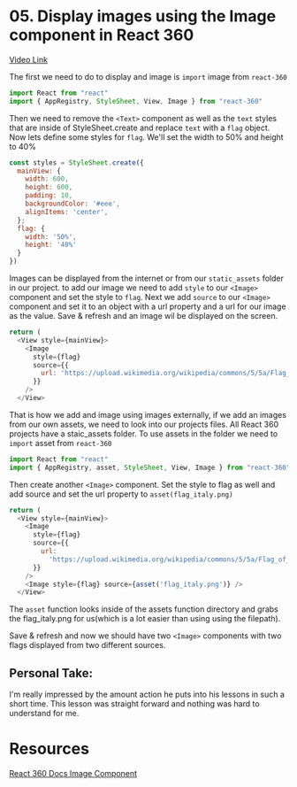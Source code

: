 # 05. Display images using the Image component in React 360

[Video Link](https://egghead.io/lessons/react-display-images-using-the-image-component-in-react-360)

The first we need to do to display and image is ```import``` image from ```react-360``` 

```javascript
import React from "react"
import { AppRegistry, StyleSheet, View, Image } from "react-360"
```
Then we need to remove the ```<Text>``` component as well as the ```text``` styles that are inside of StyleSheet.create and replace ```text``` with a ```flag``` object. Now lets define some styles for ```flag```. We'll set the width to 50% and height to 40%

```javascript
const styles = StyleSheet.create({
  mainView: {
    width: 600,
    height: 600,
    padding: 10,
    backgroundColor: '#eee',
    alignItems: 'center',
  };
  flag: {
    width: '50%',
    height: '40%'
  }
})
```

Images can be displayed from the internet or from our ```static_assets``` folder in our project. to add our image we need to add ```style``` to our ```<Image>``` component and set the style to ```flag```. Next we add ```source``` to our ```<Image>``` component and set it to an object with a url property and a url for our image as the value. Save & refresh and an image wil be displayed on the screen.

```javascript
return (
  <View style={mainView}>
    <Image
      style={flag}
      source={{
        url: 'https://upload.wikimedia.org/wikipedia/commons/5/5a/Flag_of_Poland.jpg'
      }}
    />
  </View>
```

That is how we add and image using images externally, if we add an images from our own assets, we need to look into our projects files. All React 360 projects have a staic_assets folder.
To use assets in the folder we need to ```import``` asset from ```react-360```

```javascript
import React from "react"
import { AppRegistry, asset, StyleSheet, View, Image } from "react-360"
```

Then create another ```<Image>``` component. Set the style to flag as well and add source and set the url property to ```asset(flag_italy.png)``` 

```javascript
return (
  <View style={mainView}>
    <Image
      style={flag}
      source={{
        url:
          'https://upload.wikimedia.org/wikipedia/commons/5/5a/Flag_of_Poland.jpg'
      }}
    />
    <Image style={flag} source={asset('flag_italy.png')} />
  </View>
```

The ```asset``` function looks inside of the assets function directory and grabs the flag_italy.png for us(which is a lot easier than using using the filepath).


Save & refresh and now we should have two ```<Image>``` components with two flags displayed from two different sources.


## Personal Take:
I'm really impressed by the amount action he puts into his lessons in such a short time. This lesson was straight forward and nothing was hard to understand for me.


# Resources
[React 360 Docs Image Component](https://facebook.github.io/react-360/docs/image.html)